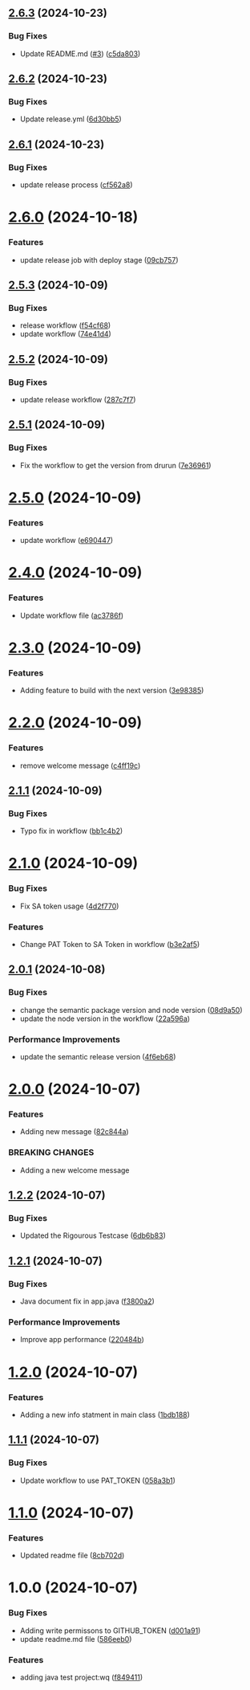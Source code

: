 ## [2.6.3](https://github.com/venkat-odevo/semantic-release-test-repo/compare/v2.6.2...v2.6.3) (2024-10-23)


### Bug Fixes

* Update README.md ([#3](https://github.com/venkat-odevo/semantic-release-test-repo/issues/3)) ([c5da803](https://github.com/venkat-odevo/semantic-release-test-repo/commit/c5da80304cc21dda3a148745b25a3699c0daf388))

## [2.6.2](https://github.com/venkat-odevo/semantic-release-test-repo/compare/v2.6.1...v2.6.2) (2024-10-23)


### Bug Fixes

* Update release.yml ([6d30bb5](https://github.com/venkat-odevo/semantic-release-test-repo/commit/6d30bb574c7f974f70752058e8c7774eaf96eafb))

## [2.6.1](https://github.com/venkat-odevo/semantic-release-test-repo/compare/v2.6.0...v2.6.1) (2024-10-23)


### Bug Fixes

* update release process ([cf562a8](https://github.com/venkat-odevo/semantic-release-test-repo/commit/cf562a8882f14300a089250e10a6a555b2ffd06c))

# [2.6.0](https://github.com/venkat-odevo/semantic-release-test-repo/compare/v2.5.3...v2.6.0) (2024-10-18)


### Features

* update release job with deploy stage ([09cb757](https://github.com/venkat-odevo/semantic-release-test-repo/commit/09cb7578fc2323398fb942d72aedf1dfc50d1ceb))

## [2.5.3](https://github.com/venkat-odevo/semantic-release-test-repo/compare/v2.5.2...v2.5.3) (2024-10-09)


### Bug Fixes

* release workflow ([f54cf68](https://github.com/venkat-odevo/semantic-release-test-repo/commit/f54cf6808a390caaea8f849bcbf8c0d1315e7d62))
* update workflow ([74e41d4](https://github.com/venkat-odevo/semantic-release-test-repo/commit/74e41d4c3920a40f1e2f26fadb540e06b3ed94bd))

## [2.5.2](https://github.com/venkat-odevo/semantic-release-test-repo/compare/v2.5.1...v2.5.2) (2024-10-09)


### Bug Fixes

* update release workflow ([287c7f7](https://github.com/venkat-odevo/semantic-release-test-repo/commit/287c7f7b729d114a2515315d269dfe94e460fc73))

## [2.5.1](https://github.com/venkat-odevo/semantic-release-test-repo/compare/v2.5.0...v2.5.1) (2024-10-09)


### Bug Fixes

* Fix the workflow to get the version from drurun ([7e36961](https://github.com/venkat-odevo/semantic-release-test-repo/commit/7e369619e1ec7eacd838ee1fc5826ee548e2e26b))

# [2.5.0](https://github.com/venkat-odevo/semantic-release-test-repo/compare/v2.4.0...v2.5.0) (2024-10-09)


### Features

* update workflow ([e690447](https://github.com/venkat-odevo/semantic-release-test-repo/commit/e690447c3604d86c12e62455872d2b7fe44f8ee7))

# [2.4.0](https://github.com/venkat-odevo/semantic-release-test-repo/compare/v2.3.0...v2.4.0) (2024-10-09)


### Features

* Update workflow file ([ac3786f](https://github.com/venkat-odevo/semantic-release-test-repo/commit/ac3786fae5ef0acd17233f09cb25ab5ca0487213))

# [2.3.0](https://github.com/venkat-odevo/semantic-release-test-repo/compare/v2.2.0...v2.3.0) (2024-10-09)


### Features

* Adding feature to build with the next version ([3e98385](https://github.com/venkat-odevo/semantic-release-test-repo/commit/3e98385f70887ec896ce1ea17d6232d5d2099d0a))

# [2.2.0](https://github.com/venkat-odevo/semantic-release-test-repo/compare/v2.1.1...v2.2.0) (2024-10-09)


### Features

* remove welcome message ([c4ff19c](https://github.com/venkat-odevo/semantic-release-test-repo/commit/c4ff19c5d9a62c78807aaa9eaca66e3a04bab49b))

## [2.1.1](https://github.com/venkat-odevo/semantic-release-test-repo/compare/v2.1.0...v2.1.1) (2024-10-09)


### Bug Fixes

* Typo fix in workflow ([bb1c4b2](https://github.com/venkat-odevo/semantic-release-test-repo/commit/bb1c4b21433537b41c742f339f3ee128096fefc7))

# [2.1.0](https://github.com/venkat-odevo/semantic-release-test-repo/compare/v2.0.1...v2.1.0) (2024-10-09)


### Bug Fixes

* Fix SA token usage ([4d2f770](https://github.com/venkat-odevo/semantic-release-test-repo/commit/4d2f770c9975d049516b013ef62774ceb1bc3e63))


### Features

* Change PAT Token to SA Token in workflow ([b3e2af5](https://github.com/venkat-odevo/semantic-release-test-repo/commit/b3e2af5c028635e38dc625242aa097a91dd4af03))

## [2.0.1](https://github.com/venkat-odevo/semantic-release-test-repo/compare/v2.0.0...v2.0.1) (2024-10-08)


### Bug Fixes

* change the semantic package version and node version ([08d9a50](https://github.com/venkat-odevo/semantic-release-test-repo/commit/08d9a50e18c6fd50c3e942b56dcdcd199fcef1c1))
* update the node version in the workflow ([22a596a](https://github.com/venkat-odevo/semantic-release-test-repo/commit/22a596aac04c8c2c7c33370cafa1ed7fe66dd05d))


### Performance Improvements

* update the semantic release version ([4f6eb68](https://github.com/venkat-odevo/semantic-release-test-repo/commit/4f6eb68c78c2efe23f7f0d9e5b4f3fa9ee4c6fb2))

# [2.0.0](https://github.com/venkat-odevo/semantic-release-test-repo/compare/v1.2.2...v2.0.0) (2024-10-07)


### Features

* Adding new message ([82c844a](https://github.com/venkat-odevo/semantic-release-test-repo/commit/82c844a05764bccabccb11a6551a2ac3cf34d8c9))


### BREAKING CHANGES

* Adding a new welcome message

## [1.2.2](https://github.com/venkat-odevo/semantic-release-test-repo/compare/v1.2.1...v1.2.2) (2024-10-07)


### Bug Fixes

* Updated the Rigourous Testcase ([6db6b83](https://github.com/venkat-odevo/semantic-release-test-repo/commit/6db6b83ef281eff8f0df1a88db047cc955e6b9fd))

## [1.2.1](https://github.com/venkat-odevo/semantic-release-test-repo/compare/v1.2.0...v1.2.1) (2024-10-07)


### Bug Fixes

* Java document fix in app.java ([f3800a2](https://github.com/venkat-odevo/semantic-release-test-repo/commit/f3800a2f07b27b1990f676443a8c4e0862e2535e))


### Performance Improvements

* Improve app performance ([220484b](https://github.com/venkat-odevo/semantic-release-test-repo/commit/220484ba94f6f760a80b174dd996883f7e0ae347))

# [1.2.0](https://github.com/venkat-odevo/semantic-release-test-repo/compare/v1.1.1...v1.2.0) (2024-10-07)


### Features

* Adding a new info statment in main class ([1bdb188](https://github.com/venkat-odevo/semantic-release-test-repo/commit/1bdb1884cf37df6febe64f6501db084a2e141127))

## [1.1.1](https://github.com/venkat-odevo/semantic-release-test-repo/compare/v1.1.0...v1.1.1) (2024-10-07)


### Bug Fixes

* Update workflow to use PAT_TOKEN ([058a3b1](https://github.com/venkat-odevo/semantic-release-test-repo/commit/058a3b1af777b7ee80a39cac5af6cb7daedf6369))

# [1.1.0](https://github.com/venkat-odevo/semantic-release-test-repo/compare/v1.0.0...v1.1.0) (2024-10-07)


### Features

* Updated readme file ([8cb702d](https://github.com/venkat-odevo/semantic-release-test-repo/commit/8cb702d530536a147a0460f20852ddd7a6f18cc6))

# 1.0.0 (2024-10-07)


### Bug Fixes

* Adding write permissons to GITHUB_TOKEN ([d001a91](https://github.com/venkat-odevo/semantic-release-test-repo/commit/d001a91c52c745b964c04b60c8a8bc32938bcdca))
* update readme.md file ([586eeb0](https://github.com/venkat-odevo/semantic-release-test-repo/commit/586eeb03463466972b4eafb5178f6e660ad14c87))


### Features

* adding java test project:wq ([f849411](https://github.com/venkat-odevo/semantic-release-test-repo/commit/f84941121d42ccfa97be86aa34546dbc40c37a35))

